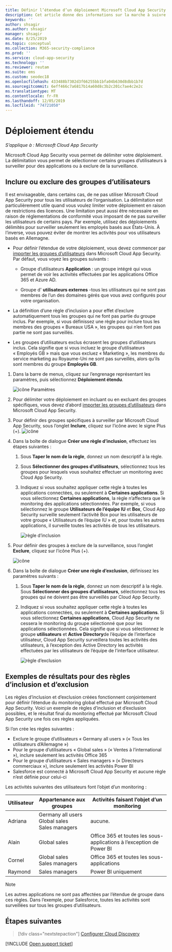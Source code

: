 ```yaml
---
title: Définir l’étendue d’un déploiement Microsoft Cloud App Security
description: Cet article donne des informations sur la marche à suivre pour définir l’étendue d’un déploiement Cloud App Security, en incluant et en excluant certains utilisateurs ou certains groupes.
keywords: ''
author: shsagir
ms.author: shsagir
manager: shsagir
ms.date: 8/25/2019
ms.topic: conceptual
ms.collection: M365-security-compliance
ms.prod: ''
ms.service: cloud-app-security
ms.technology: ''
ms.reviewer: reutam
ms.suite: ems
ms.custom: seodec18
ms.openlocfilehash: 433488b7302d3f66255bb1bfa04b630d8dbb1b7d
ms.sourcegitcommit: 6eff466c7a6817b14a60d8c3b2c201c7ae4c2e2c
ms.translationtype: MT
ms.contentlocale: fr-FR
ms.lasthandoff: 12/05/2019
ms.locfileid: "74721050"
---
```

# Déploiement étendu <a name="scoped-deployment"></a> 

*S’applique à : Microsoft Cloud App Security*

Microsoft Cloud App Security vous permet de délimiter votre déploiement. La délimitation vous permet de sélectionner certains groupes d’utilisateurs à surveiller pour des applications ou à exclure de la surveillance.

## <a name="include-or-exclude-user-groups"></a>Inclure ou exclure des groupes d’utilisateurs

Il est envisageable, dans certains cas, de ne pas utiliser Microsoft Cloud App Security pour tous les utilisateurs de l’organisation. La délimitation est particulièrement utile quand vous voulez limiter votre déploiement en raison de restrictions des licences. Une limitation peut aussi être nécessaire en raison de réglementations de conformité vous imposant de ne pas surveiller les utilisateurs de certains pays. Par exemple, utilisez des déploiements délimités pour surveiller seulement les employés basés aux États-Unis. À l’inverse, vous pouvez éviter de montrer les activités pour vos utilisateurs basés en Allemagne.

- Pour définir l’étendue de votre déploiement, vous devez commencer par [importer les groupes d’utilisateurs](user-groups.md) dans Microsoft Cloud App Security. Par défaut, vous voyez les groupes suivants :

  - Groupe d’utilisateurs **Application** : un groupe intégré qui vous permet de voir les activités effectuées par les applications Office 365 et Azure AD.

  - Groupe d' **utilisateurs externes** -tous les utilisateurs qui ne sont pas membres de l’un des domaines gérés que vous avez configurés pour votre organisation.

- La définition d’une règle d’inclusion a pour effet d’exclure automatiquement tous les groupes qui ne font pas partie du groupe inclus. Par exemple, si vous définissez une règle pour inclure tous les membres des groupes « Bureaux USA », les groupes qui n’en font pas partie ne sont pas surveillés.

- Les groupes d’utilisateurs exclus écrasent les groupes d’utilisateurs inclus. Cela signifie que si vous incluez le groupe d’utilisateurs « Employés GB » mais que vous excluez « Marketing », les membres du service marketing au Royaume-Uni ne sont pas surveillés, alors qu’ils sont membres du groupe **Employés GB**.

1. Dans la barre de menus, cliquez sur l’engrenage représentant les paramètres, puis sélectionnez **Déploiement étendu**.

    ![icône Paramètres](media/settings-icon.png "icône des paramètres")

2. Pour délimiter votre déploiement en incluant ou en excluant des groupes spécifiques, vous devez d’abord [importer les groupes d’utilisateurs](user-groups.md) dans Microsoft Cloud App Security.

3. Pour définir des groupes spécifiques à surveiller par Microsoft Cloud App Security, sous l’onglet **Inclure**, cliquez sur l’icône avec le signe Plus (+).
    ![icône](media/plus-icon.png)

4. Dans la boîte de dialogue **Créer une règle d’inclusion**, effectuez les étapes suivantes :

    1. Sous **Taper le nom de la règle**, donnez un nom descriptif à la règle.
    2. Sous **Sélectionner des groupes d’utilisateurs**, sélectionnez tous les groupes pour lesquels vous souhaitez effectuer un monitoring avec Cloud App Security.
    3. Indiquez si vous souhaitez appliquer cette règle à toutes les applications connectées, ou seulement à **Certaines applications**. Si vous sélectionnez **Certaines applications**, la règle n’affectera que le monitoring des applications sélectionnées. Par exemple, si vous sélectionnez le groupe **Utilisateurs de l’équipe IU** et **Box**, Cloud App Security surveille seulement l’activité Box pour les utilisateurs de votre groupe « Utilisateurs de l’équipe IU » et, pour toutes les autres applications, il surveille toutes les activités de tous les utilisateurs.

        ![règle d’inclusion](media/include-rule.png)

5. Pour définir des groupes à exclure de la surveillance, sous l’onglet **Exclure**, cliquez sur l’icône Plus (+).

   ![icône](media/plus-icon.png)

6. Dans la boîte de dialogue **Créer une règle d’exclusion**, définissez les paramètres suivants :

    1. Sous **Taper le nom de la règle**, donnez un nom descriptif à la règle.
    Sous **Sélectionner des groupes d’utilisateurs**, sélectionnez tous les groupes qui ne doivent pas être surveillés par Cloud App Security.
    2. Indiquez si vous souhaitez appliquer cette règle à toutes les applications connectées, ou seulement à **Certaines applications**. Si vous sélectionnez **Certaines applications**, Cloud App Security ne cessera le monitoring du groupe sélectionné que pour les applications sélectionnées. Cela signifie que si vous sélectionnez le groupe **utilisateurs** et **Active Directory**de l’équipe de l’interface utilisateur, Cloud App Security surveillera toutes les activités des utilisateurs, à l’exception des Active Directory les activités effectuées par les utilisateurs de l’équipe de l’interface utilisateur.

       ![règle d’exclusion](media/exclude-rule.png)

## <a name="example-results-for-include-and-exclude-rules"></a>Exemples de résultats pour des règles d’inclusion et d’exclusion

Les règles d’inclusion et d’exclusion créées fonctionnent conjointement pour définir l’étendue du monitoring global effectué par Microsoft Cloud App Security. Voici un exemple de règles d’inclusion et d’exclusion possibles, et le résultat final du monitoring effectué par Microsoft Cloud App Security une fois ces règles appliquées.

Si l’on crée les règles suivantes :

- Exclure le groupe d’utilisateurs « Germany all users » (« Tous les utilisateurs d’Allemagne »)
- Pour le groupe d’utilisateurs « Global sales » (« Ventes à l’international »), inclure seulement les activités Office 365
- Pour le groupe d’utilisateurs « Sales managers » (« Directeurs commerciaux »), inclure seulement les activités Power BI
- Salesforce est connecté à Microsoft Cloud App Security et aucune règle n’est définie pour celui-ci

Les activités suivantes des utilisateurs font l’objet d’un monitoring :

|Utilisateur|Appartenance aux groupes|Activités faisant l’objet d’un monitoring|
|----|----|----|
|Adriana|Germany all users<br />Global sales<br />Sales managers|aucune.|
|Alain|Global sales|Office 365 et toutes les sous-applications à l’exception de Power BI|
|Cornel|Global sales<br />Sales managers|Office 365 et toutes les sous-applications|
|Raymond|Sales managers|Power BI uniquement|

> [!NOTE]
> Les autres applications ne sont pas affectées par l’étendue de groupe dans ces règles.
> Dans l’exemple, pour Salesforce, toutes les activités sont surveillées sur tous les groupes d’utilisateurs.

## <a name="next-steps"></a>Étapes suivantes

> [!div class="nextstepaction"]
> [Configurer Cloud Discovery](set-up-cloud-discovery.md)

[!INCLUDE [Open support ticket](includes/support.md)]  
